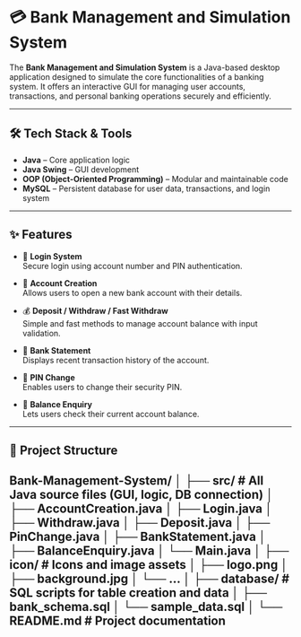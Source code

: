 # 💳 Bank Management and Simulation System

The **Bank Management and Simulation System** is a Java-based desktop application designed to simulate the core functionalities of a banking system. It offers an interactive GUI for managing user accounts, transactions, and personal banking operations securely and efficiently.

---

## 🛠️ Tech Stack & Tools

- **Java** – Core application logic
- **Java Swing** – GUI development
- **OOP (Object-Oriented Programming)** – Modular and maintainable code
- **MySQL** – Persistent database for user data, transactions, and login system

---

## ✨ Features

- 🔐 **Login System**  
  Secure login using account number and PIN authentication.

- 🧾 **Account Creation**  
  Allows users to open a new bank account with their details.

- 💰 **Deposit / Withdraw / Fast Withdraw**  
  Simple and fast methods to manage account balance with input validation.

- 🧾 **Bank Statement**  
  Displays recent transaction history of the account.

- 🔄 **PIN Change**  
  Enables users to change their security PIN.

- 🧮 **Balance Enquiry**  
  Lets users check their current account balance.

---

## 📁 Project Structure

Bank-Management-System/
│
├── src/                      # All Java source files (GUI, logic, DB connection)
│   ├── AccountCreation.java
│   ├── Login.java
│   ├── Withdraw.java
│   ├── Deposit.java
│   ├── PinChange.java
│   ├── BankStatement.java
│   ├── BalanceEnquiry.java
│   └── Main.java
│
├── icon/                     # Icons and image assets
│   ├── logo.png
│   ├── background.jpg
│   └── ...
│
├── database/                 # SQL scripts for table creation and data
│   ├── bank_schema.sql
│   └── sample_data.sql
│
└── README.md                 # Project documentation
---
